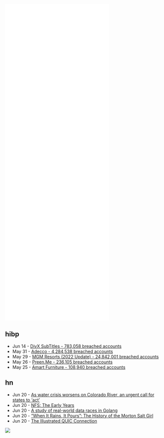![Metrics](https://raw.githubusercontent.com/phixion/phixion/master/metrics.svg)

## hibp

<!--
for https://github.com/phixion/phixion/blob/main/.github/workflows/feeds.yml
-->
<!--START_SECTION:haveibeenpwnd-->
- Jun 14 - [DivX SubTitles - 783,058 breached accounts](https://haveibeenpwned.com/PwnedWebsites#DivXSubTitles)
- May 31 - [Adecco - 4,284,538 breached accounts](https://haveibeenpwned.com/PwnedWebsites#Adecco)
- May 29 - [MGM Resorts (2022 Update) - 24,842,001 breached accounts](https://haveibeenpwned.com/PwnedWebsites#MGM2022Update)
- May 26 - [Preen.Me - 236,105 breached accounts](https://haveibeenpwned.com/PwnedWebsites#PreenMe)
- May 25 - [Amart Furniture - 108,940 breached accounts](https://haveibeenpwned.com/PwnedWebsites#AmartFurniture)
<!--END_SECTION:haveibeenpwnd-->

## hn

<!--
for https://github.com/phixion/phixion/blob/main/.github/workflows/feeds.yml
-->
<!--START_SECTION:hn-->
- Jun 20 - [As water crisis worsens on Colorado River, an urgent call for states to ‘act’](https://www.latimes.com/environment/story/2022-06-20/as-colorado-river-reservoirs-drop-states-urged-to-act-now)
- Jun 20 - [NFS: The Early Years](https://lwn.net/SubscriberLink/897917/7a4775f9f1223e8a/)
- Jun 20 - [A study of real-world data races in Golang](https://dl.acm.org/doi/pdf/10.1145/3519939.3523720)
- Jun 20 - [“When It Rains, It Pours”: The History of the Morton Salt Girl](https://historydaily.org/history-morton-salt-girl-umbrella)
- Jun 20 - [The Illustrated QUIC Connection](https://quic.ulfheim.net/)
<!--END_SECTION:hn-->

<!--
for https://yhype.me
-->
![](https://hit.yhype.me/github/profile?user_id=13013670)
